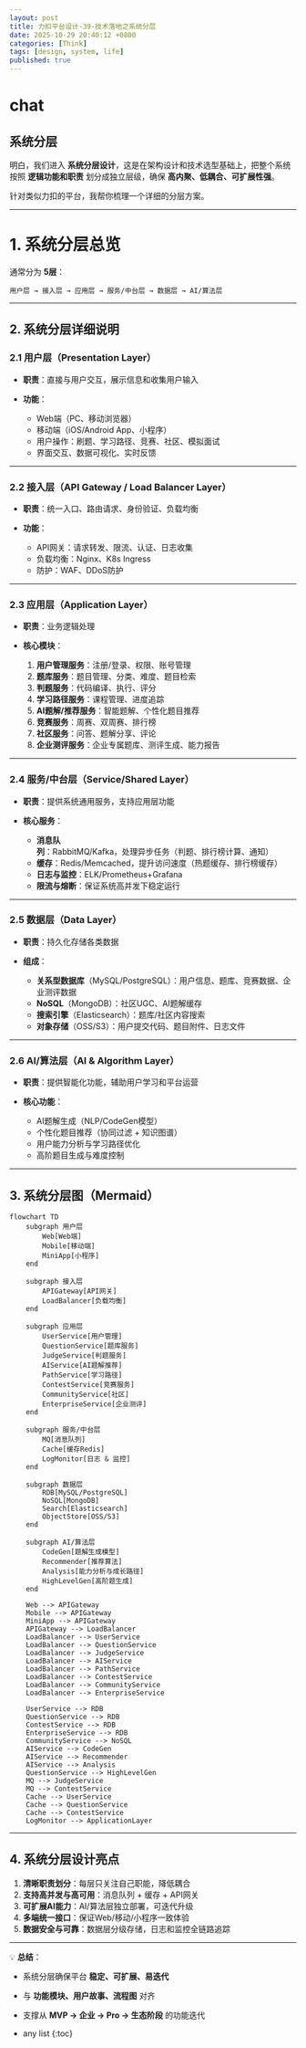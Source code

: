 ```yaml
---
layout: post
title: 力扣平台设计-39-技术落地之系统分层
date: 2025-10-29 20:40:12 +0800
categories: [Think]
tags: [design, system, life]
published: true
---
```



# chat

## 系统分层

明白，我们进入 **系统分层设计**，这是在架构设计和技术选型基础上，把整个系统按照 **逻辑功能和职责** 划分成独立层级，确保 **高内聚、低耦合、可扩展性强**。

针对类似力扣的平台，我帮你梳理一个详细的分层方案。

---

# **1. 系统分层总览**

通常分为 **5层**：

```
用户层 → 接入层 → 应用层 → 服务/中台层 → 数据层 → AI/算法层
```

---

## **2. 系统分层详细说明**

### **2.1 用户层（Presentation Layer）**

* **职责**：直接与用户交互，展示信息和收集用户输入
* **功能**：

  * Web端（PC、移动浏览器）
  * 移动端（iOS/Android App、小程序）
  * 用户操作：刷题、学习路径、竞赛、社区、模拟面试
  * 界面交互、数据可视化、实时反馈

---

### **2.2 接入层（API Gateway / Load Balancer Layer）**

* **职责**：统一入口、路由请求、身份验证、负载均衡
* **功能**：

  * API网关：请求转发、限流、认证、日志收集
  * 负载均衡：Nginx、K8s Ingress
  * 防护：WAF、DDoS防护

---

### **2.3 应用层（Application Layer）**

* **职责**：业务逻辑处理
* **核心模块**：

  1. **用户管理服务**：注册/登录、权限、账号管理
  2. **题库服务**：题目管理、分类、难度、题目检索
  3. **判题服务**：代码编译、执行、评分
  4. **学习路径服务**：课程管理、进度追踪
  5. **AI题解/推荐服务**：智能题解、个性化题目推荐
  6. **竞赛服务**：周赛、双周赛、排行榜
  7. **社区服务**：问答、题解分享、评论
  8. **企业测评服务**：企业专属题库、测评生成、能力报告

---

### **2.4 服务/中台层（Service/Shared Layer）**

* **职责**：提供系统通用服务，支持应用层功能
* **核心服务**：

  * **消息队列**：RabbitMQ/Kafka，处理异步任务（判题、排行榜计算、通知）
  * **缓存**：Redis/Memcached，提升访问速度（热题缓存、排行榜缓存）
  * **日志与监控**：ELK/Prometheus+Grafana
  * **限流与熔断**：保证系统高并发下稳定运行

---

### **2.5 数据层（Data Layer）**

* **职责**：持久化存储各类数据
* **组成**：

  * **关系型数据库**（MySQL/PostgreSQL）：用户信息、题库、竞赛数据、企业测评数据
  * **NoSQL**（MongoDB）：社区UGC、AI题解缓存
  * **搜索引擎**（Elasticsearch）：题库/社区内容搜索
  * **对象存储**（OSS/S3）：用户提交代码、题目附件、日志文件

---

### **2.6 AI/算法层（AI & Algorithm Layer）**

* **职责**：提供智能化功能，辅助用户学习和平台运营
* **核心功能**：

  * AI题解生成（NLP/CodeGen模型）
  * 个性化题目推荐（协同过滤 + 知识图谱）
  * 用户能力分析与学习路径优化
  * 高阶题目生成与难度控制

---

## **3. 系统分层图（Mermaid）**

```mermaid
flowchart TD
    subgraph 用户层
        Web[Web端]
        Mobile[移动端]
        MiniApp[小程序]
    end

    subgraph 接入层
        APIGateway[API网关]
        LoadBalancer[负载均衡]
    end

    subgraph 应用层
        UserService[用户管理]
        QuestionService[题库服务]
        JudgeService[判题服务]
        AIService[AI题解推荐]
        PathService[学习路径]
        ContestService[竞赛服务]
        CommunityService[社区]
        EnterpriseService[企业测评]
    end

    subgraph 服务/中台层
        MQ[消息队列]
        Cache[缓存Redis]
        LogMonitor[日志 & 监控]
    end

    subgraph 数据层
        RDB[MySQL/PostgreSQL]
        NoSQL[MongoDB]
        Search[Elasticsearch]
        ObjectStore[OSS/S3]
    end

    subgraph AI/算法层
        CodeGen[题解生成模型]
        Recommender[推荐算法]
        Analysis[能力分析与成长路径]
        HighLevelGen[高阶题生成]
    end

    Web --> APIGateway
    Mobile --> APIGateway
    MiniApp --> APIGateway
    APIGateway --> LoadBalancer
    LoadBalancer --> UserService
    LoadBalancer --> QuestionService
    LoadBalancer --> JudgeService
    LoadBalancer --> AIService
    LoadBalancer --> PathService
    LoadBalancer --> ContestService
    LoadBalancer --> CommunityService
    LoadBalancer --> EnterpriseService

    UserService --> RDB
    QuestionService --> RDB
    ContestService --> RDB
    EnterpriseService --> RDB
    CommunityService --> NoSQL
    AIService --> CodeGen
    AIService --> Recommender
    AIService --> Analysis
    QuestionService --> HighLevelGen
    MQ --> JudgeService
    MQ --> ContestService
    Cache --> UserService
    Cache --> QuestionService
    Cache --> ContestService
    LogMonitor --> ApplicationLayer
```

---

## **4. 系统分层设计亮点**

1. **清晰职责划分**：每层只关注自己职能，降低耦合
2. **支持高并发与高可用**：消息队列 + 缓存 + API网关
3. **可扩展AI能力**：AI/算法层独立部署，可迭代升级
4. **多端统一接口**：保证Web/移动/小程序一致体验
5. **数据安全与可靠**：数据层分级存储，日志和监控全链路追踪

---

💡 **总结**：

* 系统分层确保平台 **稳定、可扩展、易迭代**
* 与 **功能模块、用户故事、流程图** 对齐
* 支撑从 **MVP → 企业 → Pro → 生态阶段** 的功能迭代

* any list
{:toc}